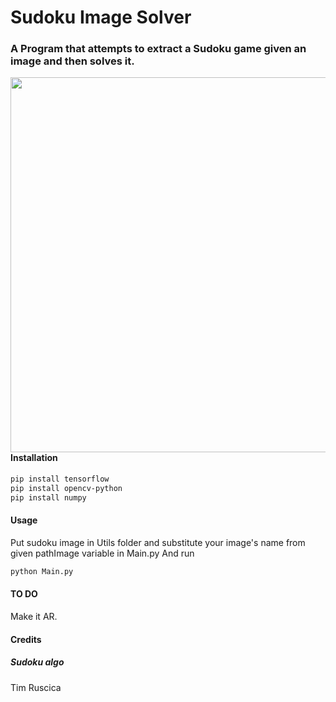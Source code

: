 # Sudoku Image Solver

### A Program that attempts to extract a Sudoku game given an image and then solves it. 

<img align="left" src="https://i.imgur.com/SJKR9gC.png" width="600px"/>

#### Installation

```bash
pip install tensorflow 
pip install opencv-python
pip install numpy

```

#### Usage


Put sudoku image in Utils folder and substitute your image's name from given pathImage variable in Main.py 
And run 
```bash
python Main.py
```


#### TO DO
   Make it AR.

#### Credits
   ##### Sudoku algo
   Tim Ruscica

